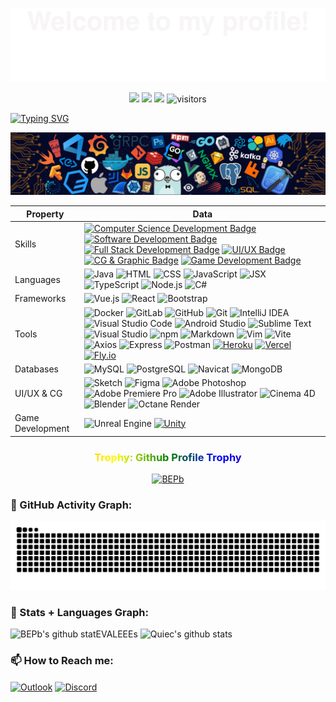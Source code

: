 ![](assets/Bottom_up.svg)
<!--   my-icons -->
<p align="center">
    <a href="https://github.com/EVALEEE/EVALEEE"><img src="https://img.shields.io/badge/status-updating-brightgreen.svg"></a>
    <a href="https://github.com/EVALEEE/EVALEEE/stargazers"><img src="https://img.shields.io/github/stars/EVALEEE/EVALEEE.svg?logo=github"></a>
    <a href="https://github.com/EVALEEE/EVALEEE/network/members"><img src="https://img.shields.io/github/forks/EVALEEE/EVALEEE.svg?color=blue&logo=github"></a>
    <img src="https://visitor-badge.laobi.icu/badge?page_id=EVALEEE.EVALEEE" alt="visitors"/>   
</p>

<!--   my-ticker -->    
[![Typing SVG](https://readme-typing-svg.herokuapp.com?color=%2336BCF7&center=true&vCenter=true&width=600&lines=Hi+there+👋,+I+am+Eva+Lee🤍;+Welcome+to+My+Profile!;Formal+Graphic+Designer+and+CG+Artist🎨;Learning+computer+science+at+ANU👋;Over+2+years+of+programming+experience;Always+learning+new+things💖;Wanna+be+a+FULL+STACK+DEVELOPER+in+the+future!🌈)](https://git.io/typing-svg)

<!--   my-header-img -->
![](./assets/header_.png)

<!--   my-skils -->

Property                                        | Data
----------------------------------------------- | -----------------------------------------------
Skills                                          | [![Computer Science Development Badge](https://img.shields.io/badge/-Computer%20Science-FAB040?style=flat&logoColor=white)]()  [![Software Development Badge](https://img.shields.io/badge/-Software%20Development-FF6600?style=flat&logoColor=white)]()  [![Full Stack Development Badge](https://img.shields.io/badge/-Full%20Stack%20Development-4C8CBF?style=flat&logoColor=white)]()  [![UI/UX Badge](https://img.shields.io/badge/-UI/UX-4C8CBF?style=flat&logoColor=white)]() [![CG & Graphic Badge](https://img.shields.io/badge/-CG%20&%20Graphic%20Design-4C8CBF?style=flat&logoColor=white)]()    [![Game Development Badge](https://img.shields.io/badge/-Game%20Development-FF6600?style=flat&logoColor=white)]()
Languages                                       | ![Java](https://img.shields.io/badge/Java-ED8B00?style=for-the-badge&logo=java&logoColor=white) ![HTML](https://img.shields.io/badge/HTML5-E34F26?style=for-the-badge&logo=html5&logoColor=white) ![CSS](https://img.shields.io/badge/CSS3-1572B6?style=for-the-badge&logo=css3&logoColor=white) ![JavaScript](https://img.shields.io/badge/JavaScript-F7DF1E?style=for-the-badge&logo=javascript&logoColor=black) ![JSX](https://img.shields.io/badge/JSX-61DAFB?style=for-the-badge&logo=react&logoColor=black) ![TypeScript](https://img.shields.io/badge/TypeScript-007ACC?style=for-the-badge&logo=typescript&logoColor=white) ![Node.js](https://img.shields.io/badge/Node.js-339933?style=for-the-badge&logo=nodedotjs&logoColor=white) ![C#](https://img.shields.io/badge/C%23-239120?style=for-the-badge&logo=csharp&logoColor=white)
Frameworks                                      | ![Vue.js](https://img.shields.io/badge/Vue.js-35495E?style=for-the-badge&logo=vuedotjs&logoColor=4FC08D) ![React](https://img.shields.io/badge/React-20232A?style=for-the-badge&logo=react&logoColor=61DAFB) ![Bootstrap](https://img.shields.io/badge/Bootstrap-563D7C?style=for-the-badge&logo=bootstrap&logoColor=white)
Tools                                           | ![Docker](https://img.shields.io/badge/Docker-2496ED?style=for-the-badge&logo=docker&logoColor=white) ![GitLab](https://img.shields.io/badge/GitLab-FC6D26?style=for-the-badge&logo=gitlab&logoColor=white) ![GitHub](https://img.shields.io/badge/GitHub-181717?style=for-the-badge&logo=github&logoColor=white) ![Git](https://img.shields.io/badge/Git-F05032?style=for-the-badge&logo=git&logoColor=white) ![IntelliJ IDEA](https://img.shields.io/badge/IntelliJ_IDEA-000000?style=for-the-badge&logo=intellij-idea&logoColor=white) ![Visual Studio Code](https://img.shields.io/badge/Visual_Studio_Code-0078D4?style=for-the-badge&logo=visual-studio-code&logoColor=white) ![Android Studio](https://img.shields.io/badge/Android_Studio-3DDC84?style=for-the-badge&logo=android-studio&logoColor=white) ![Sublime Text](https://img.shields.io/badge/Sublime_Text-FF9800?style=for-the-badge&logo=sublime-text&logoColor=white) ![Visual Studio](https://img.shields.io/badge/Visual_Studio-5C2D91?style=for-the-badge&logo=visual-studio&logoColor=white) ![npm](https://img.shields.io/badge/npm-CB3837?style=for-the-badge&logo=npm&logoColor=white) ![Markdown](https://img.shields.io/badge/Markdown-000000?style=for-the-badge&logo=markdown&logoColor=white) ![Vim](https://img.shields.io/badge/Vim-019733?style=for-the-badge&logo=vim&logoColor=white) ![Vite](https://img.shields.io/badge/Vite-646CFF?style=for-the-badge&logo=vite&logoColor=white) ![Axios](https://img.shields.io/badge/Axios-5A29E4?style=for-the-badge&logo=axios&logoColor=white)  ![Express](https://img.shields.io/badge/Express-000000?style=for-the-badge&amp;logo=express&amp;logoColor=white")    ![Postman](https://img.shields.io/badge/Postman-FF6C37?style=for-the-badge&logo=postman&logoColor=white)     [![Heroku](https://img.shields.io/badge/Heroku-430098?style=for-the-badge&logo=heroku&logoColor=white)](https://www.heroku.com/)    [![Vercel](https://img.shields.io/badge/Vercel-000000?style=for-the-badge&logo=vercel&logoColor=white)](https://vercel.com/)    [![Fly.io](https://img.shields.io/badge/Fly.io-000000?style=for-the-badge&logo=fly.io&logoColor=white)](https://fly.io)   
Databases                                       | ![MySQL](https://img.shields.io/badge/MySQL-4479A1?style=for-the-badge&logo=mysql&logoColor=white) ![PostgreSQL](https://img.shields.io/badge/PostgreSQL-336791?style=for-the-badge&logo=postgresql&logoColor=white)    ![Navicat](https://img.shields.io/badge/Navicat-1F72C1?style=for-the-badge&logo=navicat&logoColor=white)    ![MongoDB](https://img.shields.io/badge/MongoDB-47A248?style=for-the-badge&logo=mongodb&logoColor=white)
UI/UX & CG                                       |  ![Sketch](https://img.shields.io/badge/Sketch-F7B500?style=for-the-badge&logo=sketch&logoColor=white) ![Figma](https://img.shields.io/badge/Figma-F24E1E?style=for-the-badge&logo=figma&logoColor=white) ![Adobe Photoshop](https://img.shields.io/badge/Adobe_Photoshop-31A8FF?style=for-the-badge&logo=adobe-photoshop&logoColor=white) ![Adobe Premiere Pro](https://img.shields.io/badge/Adobe_Premiere_Pro-9999FF?style=for-the-badge&logo=adobe-premiere-pro&logoColor=white) ![Adobe Illustrator](https://img.shields.io/badge/Adobe_Illustrator-FF9A00?style=for-the-badge&logo=adobe-illustrator&logoColor=white) ![Cinema 4D](https://img.shields.io/badge/Cinema_4D-011A6A?style=for-the-badge&logo=cinema-4d&logoColor=white) ![Blender](https://img.shields.io/badge/Blender-F5792A?style=for-the-badge&logo=blender&logoColor=white) ![Octane Render](https://img.shields.io/badge/Octane_Render-000000?style=for-the-badge&logo=octane-render&logoColor=white) 
Game Development                                      | ![Unreal Engine](https://img.shields.io/badge/Unreal_Engine-313131?style=for-the-badge&logo=unreal-engine&logoColor=white)     [![Unity](https://img.shields.io/badge/Unity-000000?style=for-the-badge&logo=unity&logoColor=white)](https://unity.com)

<div align="center">
<h3 style="background: linear-gradient(to right, red, orange, yellow, green, blue, indigo, violet); -webkit-background-clip: text; color: transparent;">Trophy: Github Profile Trophy</h3>
</div>

<p align="center"> 
<a href="https://github.com/ryo-ma/github-profile-trophy"><img src="https://github-profile-trophy.vercel.app/?username=EVALEEE" alt="BEPb" /></a>
</p>


<!--   GitHub stats graph -->
### 🤔 GitHub Activity Graph:
<!--   green snake -->
<!-- ![EVALEEE's github activity graph](https://raw.githubusercontent.com/EVALEEE/EVALEEE/output/github-contribution-grid-snake.svg) -->

<!-- dark snake -->
![EVALEEE's github activity graph](https://raw.githubusercontent.com/EVALEEE/EVALEEE/output/github-contribution-grid-snake-dark.svg)



<!--   stats + languages -->
### 🤔 Stats + Languages Graph:
![BEPb's github statEVALEEEs](https://github-readme-stats.vercel.app/api?username=EVALEEE&show_icons=true&theme=radical&include_all_commits=true) 
![Quiec's github stats](https://github-readme-stats.vercel.app/api/top-langs/?username=EVALEEE&theme=radical&layout=compact) 

<!-- 
### Profile Views
counting of visitors to this page in this section started from June 12, 2022

![](https://count.getloli.com/get/@EVALEEE.github.readme) -->


### **📫 How to Reach me:**
<p align="left">
<!-- <a href="https://linkedin.com/in/andrej-marinchenko-0445b7214" target="blank"><img align="center" src="https://raw.githubusercontent.com/BEPb/BEPb/master/assets/linkedin.svg" alt="BEPb" height="30" width="30" /></a> -->
<a href="mailto:u7829183@anu.edu.au" target="blank"><img align="center" src="https://img.icons8.com/fluency/48/000000/microsoft-outlook-2019.png" alt="Outlook" height="30" width="30" /></a>
<a href="https://discord.com/users/eval1313" target="blank"><img align="center" src="https://img.icons8.com/fluency/48/000000/discord-logo.png" alt="Discord" height="30" width="30" /></a>
</p>

